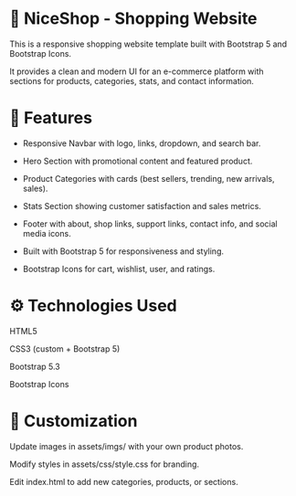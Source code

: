 # 🛒 NiceShop - Shopping Website

This is a responsive shopping website template built with Bootstrap 5 and Bootstrap Icons. 

It provides a clean and modern UI for an e-commerce platform with sections for products, categories, stats, and contact information.

# 🚀 Features

- Responsive Navbar with logo, links, dropdown, and search bar.

- Hero Section with promotional content and featured product.

- Product Categories with cards (best sellers, trending, new arrivals, sales).

- Stats Section showing customer satisfaction and sales metrics.

- Footer with about, shop links, support links, contact info, and social media icons.

- Built with Bootstrap 5 for responsiveness and styling.

- Bootstrap Icons for cart, wishlist, user, and ratings.


# ⚙️ Technologies Used

HTML5

CSS3 (custom + Bootstrap 5)

Bootstrap 5.3

Bootstrap Icons

# 🎨 Customization

Update images in assets/imgs/ with your own product photos.

Modify styles in assets/css/style.css for branding.

Edit index.html to add new categories, products, or sections.
